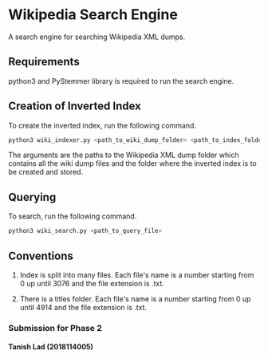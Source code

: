 # Wikipedia Search Engine

A search engine for searching Wikipedia XML dumps.

## Requirements

python3 and PyStemmer library is required to run the search engine.

## Creation of Inverted Index

To create the inverted index, run the following command.

```python
python3 wiki_indexer.py <path_to_wiki_dump_folder> <path_to_index_folder>
```

The arguments are the paths to the Wikipedia XML dump folder which contains all the wiki dump files and the folder where the inverted index is to be created and stored.

## Querying

To search, run the following command.

```python
python3 wiki_search.py <path_to_query_file>
```

## Conventions
1. Index is split into many files. Each file's name is a number starting from 0 up until 3076 and the file extension is .txt.

2. There is a titles folder. Each file's name is a number starting from 0 up until 4914 and the file extension is .txt.

### Submission for Phase 2
#### Tanish Lad (2018114005)